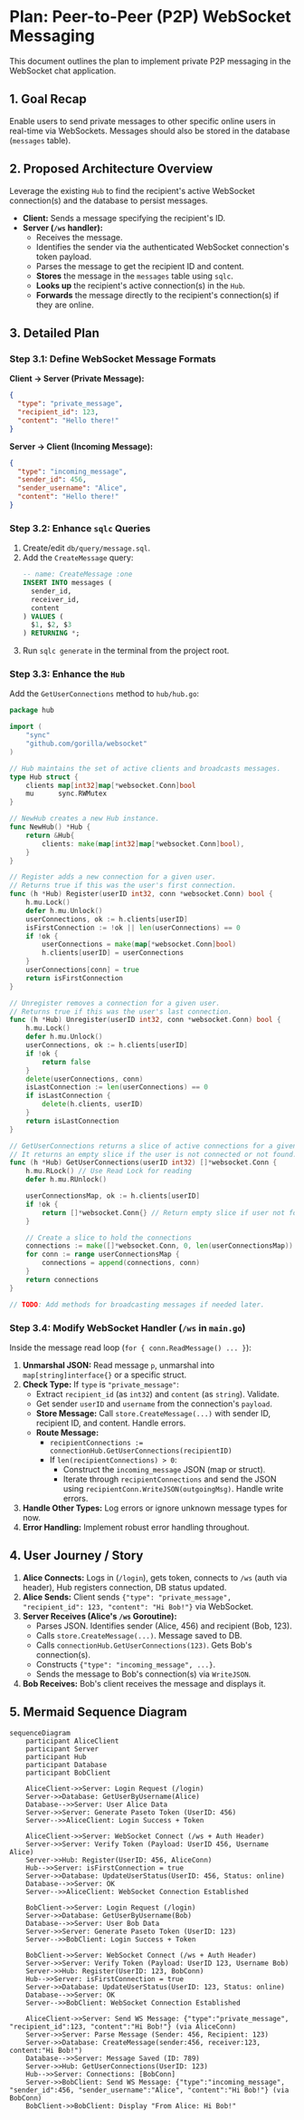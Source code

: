 # Plan: Peer-to-Peer (P2P) WebSocket Messaging

This document outlines the plan to implement private P2P messaging in the WebSocket chat application.

## 1. Goal Recap

Enable users to send private messages to other specific online users in real-time via WebSockets. Messages should also be stored in the database (`messages` table).

## 2. Proposed Architecture Overview

Leverage the existing `Hub` to find the recipient's active WebSocket connection(s) and the database to persist messages.

*   **Client:** Sends a message specifying the recipient's ID.
*   **Server (`/ws` handler):**
    *   Receives the message.
    *   Identifies the sender via the authenticated WebSocket connection's token payload.
    *   Parses the message to get the recipient ID and content.
    *   **Stores** the message in the `messages` table using `sqlc`.
    *   **Looks up** the recipient's active connection(s) in the `Hub`.
    *   **Forwards** the message directly to the recipient's connection(s) if they are online.

## 3. Detailed Plan

### Step 3.1: Define WebSocket Message Formats

**Client -> Server (Private Message):**

```json
{
  "type": "private_message",
  "recipient_id": 123,
  "content": "Hello there!"
}
```

**Server -> Client (Incoming Message):**

```json
{
  "type": "incoming_message",
  "sender_id": 456,
  "sender_username": "Alice",
  "content": "Hello there!"
}
```

### Step 3.2: Enhance `sqlc` Queries

1.  Create/edit `db/query/message.sql`.
2.  Add the `CreateMessage` query:
    ```sql
    -- name: CreateMessage :one
    INSERT INTO messages (
      sender_id,
      receiver_id,
      content
    ) VALUES (
      $1, $2, $3
    ) RETURNING *;
    ```
3.  Run `sqlc generate` in the terminal from the project root.

### Step 3.3: Enhance the `Hub`

Add the `GetUserConnections` method to `hub/hub.go`:

```go
package hub

import (
	"sync"
	"github.com/gorilla/websocket"
)

// Hub maintains the set of active clients and broadcasts messages.
type Hub struct {
	clients map[int32]map[*websocket.Conn]bool
	mu      sync.RWMutex
}

// NewHub creates a new Hub instance.
func NewHub() *Hub {
	return &Hub{
		clients: make(map[int32]map[*websocket.Conn]bool),
	}
}

// Register adds a new connection for a given user.
// Returns true if this was the user's first connection.
func (h *Hub) Register(userID int32, conn *websocket.Conn) bool {
	h.mu.Lock()
	defer h.mu.Unlock()
	userConnections, ok := h.clients[userID]
	isFirstConnection := !ok || len(userConnections) == 0
	if !ok {
		userConnections = make(map[*websocket.Conn]bool)
		h.clients[userID] = userConnections
	}
	userConnections[conn] = true
	return isFirstConnection
}

// Unregister removes a connection for a given user.
// Returns true if this was the user's last connection.
func (h *Hub) Unregister(userID int32, conn *websocket.Conn) bool {
	h.mu.Lock()
	defer h.mu.Unlock()
	userConnections, ok := h.clients[userID]
	if !ok {
		return false
	}
	delete(userConnections, conn)
	isLastConnection := len(userConnections) == 0
	if isLastConnection {
		delete(h.clients, userID)
	}
	return isLastConnection
}

// GetUserConnections returns a slice of active connections for a given user.
// It returns an empty slice if the user is not connected or not found.
func (h *Hub) GetUserConnections(userID int32) []*websocket.Conn {
    h.mu.RLock() // Use Read Lock for reading
    defer h.mu.RUnlock()

    userConnectionsMap, ok := h.clients[userID]
    if !ok {
        return []*websocket.Conn{} // Return empty slice if user not found
    }

    // Create a slice to hold the connections
    connections := make([]*websocket.Conn, 0, len(userConnectionsMap))
    for conn := range userConnectionsMap {
        connections = append(connections, conn)
    }
    return connections
}

// TODO: Add methods for broadcasting messages if needed later.
```

### Step 3.4: Modify WebSocket Handler (`/ws` in `main.go`)

Inside the message read loop (`for { conn.ReadMessage() ... }`):

1.  **Unmarshal JSON:** Read message `p`, unmarshal into `map[string]interface{}` or a specific struct.
2.  **Check Type:** If `type` is `"private_message"`:
    *   Extract `recipient_id` (as `int32`) and `content` (as `string`). Validate.
    *   Get sender `userID` and `username` from the connection's `payload`.
    *   **Store Message:** Call `store.CreateMessage(...)` with sender ID, recipient ID, and content. Handle errors.
    *   **Route Message:**
        *   `recipientConnections := connectionHub.GetUserConnections(recipientID)`
        *   If `len(recipientConnections) > 0`:
            *   Construct the `incoming_message` JSON (map or struct).
            *   Iterate through `recipientConnections` and send the JSON using `recipientConn.WriteJSON(outgoingMsg)`. Handle write errors.
3.  **Handle Other Types:** Log errors or ignore unknown message types for now.
4.  **Error Handling:** Implement robust error handling throughout.

## 4. User Journey / Story

1.  **Alice Connects:** Logs in (`/login`), gets token, connects to `/ws` (auth via header), Hub registers connection, DB status updated.
2.  **Alice Sends:** Client sends `{"type": "private_message", "recipient_id": 123, "content": "Hi Bob!"}` via WebSocket.
3.  **Server Receives (Alice's `/ws` Goroutine):**
    *   Parses JSON. Identifies sender (Alice, 456) and recipient (Bob, 123).
    *   Calls `store.CreateMessage(...)`. Message saved to DB.
    *   Calls `connectionHub.GetUserConnections(123)`. Gets Bob's connection(s).
    *   Constructs `{"type": "incoming_message", ...}`.
    *   Sends the message to Bob's connection(s) via `WriteJSON`.
4.  **Bob Receives:** Bob's client receives the message and displays it.

## 5. Mermaid Sequence Diagram

```mermaid
sequenceDiagram
    participant AliceClient
    participant Server
    participant Hub
    participant Database
    participant BobClient

    AliceClient->>Server: Login Request (/login)
    Server->>Database: GetUserByUsername(Alice)
    Database-->>Server: User Alice Data
    Server->>Server: Generate Paseto Token (UserID: 456)
    Server-->>AliceClient: Login Success + Token

    AliceClient->>Server: WebSocket Connect (/ws + Auth Header)
    Server->>Server: Verify Token (Payload: UserID 456, Username Alice)
    Server->>Hub: Register(UserID: 456, AliceConn)
    Hub-->>Server: isFirstConnection = true
    Server->>Database: UpdateUserStatus(UserID: 456, Status: online)
    Database-->>Server: OK
    Server-->>AliceClient: WebSocket Connection Established

    BobClient->>Server: Login Request (/login)
    Server->>Database: GetUserByUsername(Bob)
    Database-->>Server: User Bob Data
    Server->>Server: Generate Paseto Token (UserID: 123)
    Server-->>BobClient: Login Success + Token

    BobClient->>Server: WebSocket Connect (/ws + Auth Header)
    Server->>Server: Verify Token (Payload: UserID 123, Username Bob)
    Server->>Hub: Register(UserID: 123, BobConn)
    Hub-->>Server: isFirstConnection = true
    Server->>Database: UpdateUserStatus(UserID: 123, Status: online)
    Database-->>Server: OK
    Server-->>BobClient: WebSocket Connection Established

    AliceClient->>Server: Send WS Message: {"type":"private_message", "recipient_id":123, "content":"Hi Bob!"} (via AliceConn)
    Server->>Server: Parse Message (Sender: 456, Recipient: 123)
    Server->>Database: CreateMessage(sender:456, receiver:123, content:"Hi Bob!")
    Database-->>Server: Message Saved (ID: 789)
    Server->>Hub: GetUserConnections(UserID: 123)
    Hub-->>Server: Connections: [BobConn]
    Server->>BobClient: Send WS Message: {"type":"incoming_message", "sender_id":456, "sender_username":"Alice", "content":"Hi Bob!"} (via BobConn)
    BobClient->>BobClient: Display "From Alice: Hi Bob!"